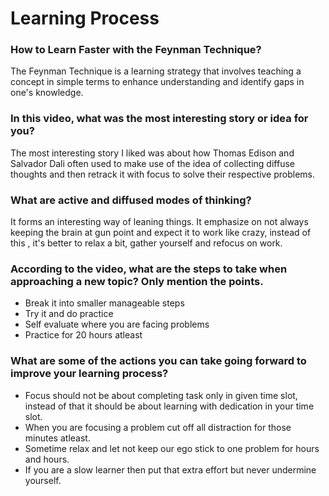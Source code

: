 # Learning Process

### How to Learn Faster with the Feynman Technique?

The Feynman Technique is a learning strategy that involves teaching a concept in simple terms to enhance understanding and identify gaps in one's knowledge.

### In this video, what was the most interesting story or idea for you?

The most interesting story I liked was about how Thomas Edison and Salvador Dali often used to make use of the idea of collecting diffuse thoughts and then retrack it with focus to solve their respective problems.

### What are active and diffused modes of thinking?

It forms an interesting way of leaning things. It emphasize on not always keeping the brain at gun point and expect it to work like crazy, instead of this , it's better to relax a bit, gather yourself and refocus on work.

### According to the video, what are the steps to take when approaching a new topic? Only mention the points.

- Break it into smaller manageable steps
- Try it and do practice
- Self evaluate where you are facing problems
- Practice for 20 hours atleast

### What are some of the actions you can take going forward to improve your learning process?

- Focus should not be about completing task only in given time slot, instead of that it should be about learning with dedication in your time slot.
- When you are focusing a problem cut off all distraction for those minutes atleast.
- Sometime relax and let not keep our ego stick to one problem for hours and hours.
- If you are a slow learner then put that extra effort but never undermine yourself.
